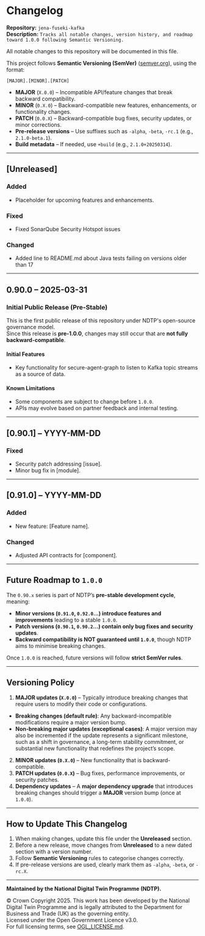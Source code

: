 # Changelog

**Repository:** `jena-fuseki-kafka`  
**Description:** `Tracks all notable changes, version history, and roadmap toward 1.0.0 following Semantic Versioning.`  
<!-- SPDX-License-Identifier: OGL-UK-3.0 -->

All notable changes to this repository will be documented in this file.  

This project follows **Semantic Versioning (SemVer)** ([semver.org](https://semver.org/)), using the format: 

`[MAJOR].[MINOR].[PATCH]`
- **MAJOR** (`X.0.0`) – Incompatible API/feature changes that break backward compatibility.
- **MINOR** (`0.X.0`) – Backward-compatible new features, enhancements, or functionality changes.
- **PATCH** (`0.0.X`) – Backward-compatible bug fixes, security updates, or minor corrections.
- **Pre-release versions** – Use suffixes such as `-alpha`, `-beta`, `-rc.1` (e.g., `2.1.0-beta.1`).
- **Build metadata** – If needed, use `+build` (e.g., `2.1.0+20250314`).

---

## [Unreleased]

### Added
- Placeholder for upcoming features and enhancements.

### Fixed
- Fixed SonarQube Security Hotspot issues

### Changed
- Added line to README.md about Java tests failing on versions older than 17

---

## 0.90.0 – 2025-03-31

### Initial Public Release (Pre-Stable)

This is the first public release of this repository under NDTP's open-source governance model.  
Since this release is **pre-1.0.0**, changes may still occur that are **not fully backward-compatible**.

#### Initial Features
- Key functionality for secure-agent-graph to listen to Kafka topic streams as a source of data.

#### Known Limitations
- Some components are subject to change before `1.0.0`.
- APIs may evolve based on partner feedback and internal testing.

---

## [0.90.1] – YYYY-MM-DD

### Fixed
- Security patch addressing [issue].
- Minor bug fix in [module].

---

## [0.91.0] – YYYY-MM-DD

### Added
- New feature: [Feature name].

### Changed
- Adjusted API contracts for [component].

---

## Future Roadmap to `1.0.0`

The `0.90.x` series is part of NDTP’s **pre-stable development cycle**, meaning:
- **Minor versions (`0.91.0`, `0.92.0`...) introduce features and improvements** leading to a stable `1.0.0`.
- **Patch versions (`0.90.1`, `0.90.2`...) contain only bug fixes and security updates**.
- **Backward compatibility is NOT guaranteed until `1.0.0`**, though NDTP aims to minimise breaking changes.

Once `1.0.0` is reached, future versions will follow **strict SemVer rules**.

---

## Versioning Policy

1. **MAJOR updates (`X.0.0`)** – Typically introduce breaking changes that require users to modify their code or configurations.
  - **Breaking changes (default rule)**: Any backward-incompatible modifications require a major version bump.
  - **Non-breaking major updates (exceptional cases)**: A major version may also be incremented if the update represents a significant milestone, such as a shift in governance, a long-term stability commitment, or substantial new functionality that redefines the project’s scope.
2. **MINOR updates (`0.X.0`)** – New functionality that is backward-compatible.
3. **PATCH updates (`0.0.X`)** – Bug fixes, performance improvements, or security patches.
4. **Dependency updates** – A **major dependency upgrade** that introduces breaking changes should trigger a **MAJOR** version bump (once at `1.0.0`).

---

## How to Update This Changelog
1. When making changes, update this file under the **Unreleased** section.
2. Before a new release, move changes from **Unreleased** to a new dated section with a version number.
3. Follow **Semantic Versioning** rules to categorise changes correctly.
4. If pre-release versions are used, clearly mark them as `-alpha`, `-beta`, or `-rc.X`.

---
**Maintained by the National Digital Twin Programme (NDTP).**  

© Crown Copyright 2025. This work has been developed by the National Digital Twin Programme and is legally attributed to the Department for Business and Trade (UK) as the governing entity.  
Licensed under the Open Government Licence v3.0.  
For full licensing terms, see [OGL_LICENSE.md](OGL_LICENSE.md). 
